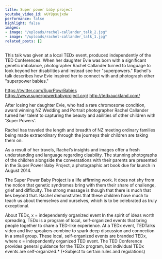 ```yaml
---
title: Super power baby project
youtube_video_id: wUYBpsujxdw
performance: false
highlight: false
images:
- image: "/uploads/rachel-callander_talk_2.jpg"
- image: "/uploads/rachel-callander_talk_1.jpg"
related_posts: []
---
```


This talk was given at a local TEDx event, produced independently of the TED Conferences. When her daughter Evie was born with a significant genetic imbalance, photographer Rachel Callander turned to language to look beyond her disabilities and instead see her "superpowers." Rachel's talk describes how Evie inspired her to connect with and photograph other "superpower babies."

https://twitter.com/SuprPowrBabies
https://www.superpowerbabyproject.org/
http://tedxauckland.com/

After losing her daughter Evie, who had a rare chromosome condition, award winning NZ Wedding and Portrait photographer Rachel Callander turned her talent to capturing the beauty and abilities of other children with ‘Super Powers’.

Rachel has traveled the length and breadth of NZ meeting ordinary families being made extraordinary through the journeys their children are taking them on.

As a result of her travels, Rachel’s insights and images offer a fresh understanding and language regarding disability. The stunning photographs of the children alongside the conversations with their parents are presented in the Super Power Baby Project, a photographic art book due for launch in August 2014.

The Super Power Baby Project is a life affirming work. It does not shy from the notion that genetic syndromes bring with them their share of challenge, grief and difficulty. The strong message is though that there is much that lies beyond that. Rachel demonstrates that these children have much to teach us about themselves and ourselves, which is to be celebrated as truly exceptional.

About TEDx, x = independently organized event In the spirit of ideas worth spreading, TEDx is a program of local, self-organized events that bring people together to share a TED-like experience. At a TEDx event, TEDTalks video and live speakers combine to spark deep discussion and connection in a small group. These local, self-organized events are branded TEDx, where x = independently organized TED event. The TED Conference provides general guidance for the TEDx program, but individual TEDx events are self-organized.* (*Subject to certain rules and regulations)
